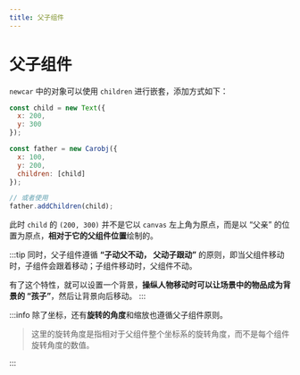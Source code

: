```yaml
---
title: 父子组件
---
```


# 父子组件

`newcar` 中的对象可以使用 `children` 进行嵌套，添加方式如下：

```javascript
const child = new Text({
  x: 200,
  y: 300
});

const father = new Carobj({
  x: 100,
  y: 200,
  children: [child]
});

// 或者使用
father.addChildren(child);
```

此时 `child` 的 `(200, 300)` 并不是它以 `canvas` 左上角为原点，而是以 “父亲” 的位置为原点，**相对于它的父组件位置**绘制的。

:::tip
同时，父子组件遵循 **“子动父不动， 父动子跟动”** 的原则，即当父组件移动时，子组件会跟着移动；子组件移动时，父组件不动。

有了这个特性，就可以设置一个背景，**操纵人物移动时可以让场景中的物品成为背景的 “孩子”**，然后让背景向后移动。
:::

:::info
除了坐标，还有**旋转的角度**和缩放也遵循父子组件原则。

> 这里的旋转角度是指相对于父组件整个坐标系的旋转角度，而不是每个组件旋转角度的数值。

:::
